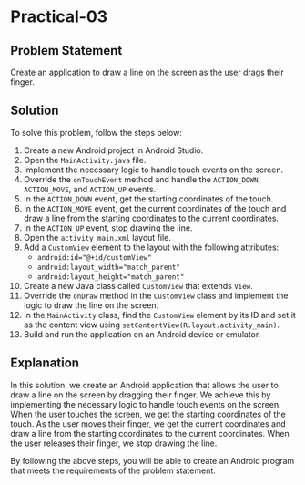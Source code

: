 # Practical-03

## Problem Statement

Create an application to draw a line on the screen as the user drags their finger.

## Solution

To solve this problem, follow the steps below:

1. Create a new Android project in Android Studio.
2. Open the `MainActivity.java` file.
3. Implement the necessary logic to handle touch events on the screen.
4. Override the `onTouchEvent` method and handle the `ACTION_DOWN`, `ACTION_MOVE`, and `ACTION_UP` events.
5. In the `ACTION_DOWN` event, get the starting coordinates of the touch.
6. In the `ACTION_MOVE` event, get the current coordinates of the touch and draw a line from the starting coordinates to the current coordinates.
7. In the `ACTION_UP` event, stop drawing the line.
8. Open the `activity_main.xml` layout file.
9. Add a `CustomView` element to the layout with the following attributes:
   - `android:id="@+id/customView"`
   - `android:layout_width="match_parent"`
   - `android:layout_height="match_parent"`
10. Create a new Java class called `CustomView` that extends `View`.
11. Override the `onDraw` method in the `CustomView` class and implement the logic to draw the line on the screen.
12. In the `MainActivity` class, find the `CustomView` element by its ID and set it as the content view using `setContentView(R.layout.activity_main)`.
13. Build and run the application on an Android device or emulator.

## Explanation

In this solution, we create an Android application that allows the user to draw a line on the screen by dragging their finger. We achieve this by implementing the necessary logic to handle touch events on the screen. When the user touches the screen, we get the starting coordinates of the touch. As the user moves their finger, we get the current coordinates and draw a line from the starting coordinates to the current coordinates. When the user releases their finger, we stop drawing the line.

By following the above steps, you will be able to create an Android program that meets the requirements of the problem statement.


